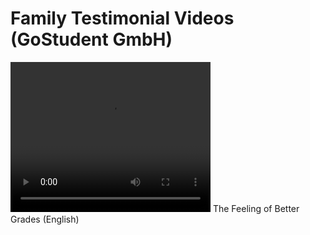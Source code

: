 # Family Testimonial Videos (GoStudent GmbH)

<video width="320" height="240" controls loop=" ">
<source src="https://github.com/liam-clowes/ggf/raw/main/assets/EN_That's%20the%20feeling%20of%20better%20grades.mp4">
</video> The Feeling of Better Grades (English)
